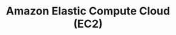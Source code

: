---
title: Amazon Elastic Compute Cloud (EC2)
desc: >-
  EC2 is a cloud-computing platform that allows users to rent virtual computers
  on which to run their own computer applications.
_links:
  projects:
    - href: /projects/epicloud/
  jobs:
    href: /jobs/fe/
  self:
    href: /tools/ec2/
_embedded:
  projects:
    - title: EpiCloud
      desc: null
      role: Technical Lead
      begin_year: 2015
      end_year: 2021
      _links:
        jobs:
          - href: /jobs/fe/
        languages:
          - href: /languages/ts/
        db:
          - href: /db/bigquery/
        os:
          - href: /os/linux/
        tools:
          - href: /tools/classroom/
          - href: /tools/ddb/
          - href: /tools/docker/
          - href: /tools/drive/
          - href: /tools/ec2/
          - href: /tools/ecr/
          - href: /tools/ecs/
          - href: /tools/fargate/
          - href: /tools/firebase/
          - href: /tools/iam/
          - href: /tools/lerna/
          - href: /tools/node/
          - href: /tools/puppeteer/
          - href: /tools/s3/
          - href: /tools/sqs/
          - href: /tools/tracker/
          - href: /tools/vpc/
        self:
          href: /projects/epicloud/
  jobs:
    - title: Futuristic Education
      desc: >-
        Founder of Futuristic Education, building automation technology for
        schools
      role: Founder/Programmer
      begin_year: 2018
      end_year: null
      time_desc: March 2018 - present
      _links:
        projects:
          - href: /projects/epicloud/
        db:
          - href: /db/bigquery/
        languages:
          - href: /languages/ts/
        os:
          - href: /os/linux/
        tools:
          - href: /tools/classroom/
          - href: /tools/ddb/
          - href: /tools/docker/
          - href: /tools/drive/
          - href: /tools/ec2/
          - href: /tools/ecr/
          - href: /tools/ecs/
          - href: /tools/fargate/
          - href: /tools/firebase/
          - href: /tools/iam/
          - href: /tools/lerna/
          - href: /tools/node/
          - href: /tools/puppeteer/
          - href: /tools/s3/
          - href: /tools/sqs/
          - href: /tools/tracker/
          - href: /tools/vpc/
        self:
          href: /jobs/fe/
---